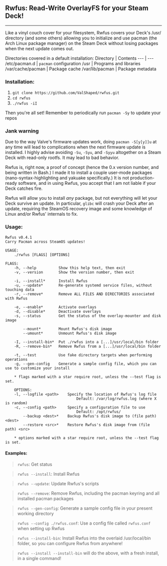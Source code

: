 ## Rwfus: Read-Write OverlayFS for your Steam Deck!
---

Like a vinyl couch cover for your filesystem, Rwfus covers your Deck's /usr/ directory (and some others) allowing you to initialize and use pacman (the Arch Linux package manager) on the Steam Deck without losing packages when the next update comes out.

Directories covered in a default installation:
Directory         | Contents
---               | ---
/etc/pacman.d     | `pacman` configuration
/usr              | Programs and libraries
/var/cache/pacman | Package cache
/var/lib/pacman   | Package metadata


### Installation:

1. `git clone https://github.com/ValShaped/rwfus.git`
2. `cd rwfus`
3. `./rwfus -iI`

Then you're all set! Remember to periodically run `pacman -Sy` to update your repos

### Jank warning

Due to the way Valve's firmware updates work, doing `pacman -S[y[y]]u` at any time will lead to complications when the next firmware update is installed. I highly advise avoiding `-Su`, `-Syu`, and `-Syyu` altogether on a Steam Deck with read-only rootfs. It may lead to bad behavior.

Rwfus is, right now, a proof of concept (hence the 0.x version number, and being written in Bash.)
I made it to install a couple user-mode packages (nano-syntax-highlighting and yakuake specifically.)
It is not production-ready software, and in using Rwfus, you accept that I am not liable if your Deck catches fire.

Rwfus will allow you to install *any* package, but not everything will let your Deck survive an update. In particular, `glibc` will crash your Deck after an update, requiring the SteamOS recovery image and some knowledge of Linux and/or Rwfus' internals to fix.

### Usage:

```
Rwfus v0.4.1
Carry Pacman across SteamOS updates!

USAGE:
    ./rwfus [FLAGS] [OPTIONS]

FLAGS:
    -h, --help          Show this help text, then exit
    -v, --version       Show the version number, then exit

    -i, --install*      Install Rwfus
    -u, --update*       Re-generate systemd service files, without touching data
    -r, --remove*       Remove ALL FILES AND DIRECTORIES associated with Rwfus

    -e, --enable*       Activate overlays
    -d, --disable*      Deactivate overlays
    -s, --status        Get the status of the overlay-mounter and disk image

        --mount*        Mount Rwfus's disk image
        --umount*       Unmount Rwfus's disk image

    -I, --install-bin*  Put ./rwfus into a [...]/usr/local/bin folder
    -R, --remove-bin*   Remove Rwfus from a [...]/usr/local/bin folder

    -t, --test          Use fake directory targets when performing operations
    -g, --gen-config    Generate a sample config file, which you can use to customize your install

    * flags marked with a star require root, unless the --test flag is set.

    OPTIONS:
    -l, --logfile <path>    Specify the location of Rwfus's log file
                                Default: /var/log/rwfus.log (where X is random)
    -c, --config <path>     Specify a configuration file to use
                                Default: /opt/rwfus/
        --backup <dest>*    Backup Rwfus's disk image to (file path) <dest>
        --restore <src>*    Restore Rwfus's disk image from (file path) <src>

    * options marked with a star require root, unless the --test flag is set.
```

#### Examples:

> `rwfus`: Get status

> `rwfus --install`: Install Rwfus

> `rwfus --update`: Update Rwfus's scripts

> `rwfus --remove`: Remove Rwfus, including the pacman keyring and all installed pacman packages

> `rwfus --gen-config`: Generate a sample config file in your present working directory

> `rwfus --config ./rwfus.conf`: Use a config file called `rwfus.conf` when setting up Rwfus

> `rwfus --install-bin`: Install Rwfus into the overlaid /usr/local/bin folder, so you can configure Rwfus from anywhere!

> `rwfus --install --install-bin` will do the above, with a fresh install, in a single command!
